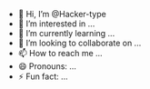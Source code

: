 - 👋 Hi, I’m @Hacker-type
- 👀 I’m interested in ...
- 🌱 I’m currently learning ...
- 💞️ I’m looking to collaborate on ...
- 📫 How to reach me ...
- 😄 Pronouns: ...
- ⚡ Fun fact: ...

<!---
Hacker-type/Hacker-type is a ✨ special ✨ repository because its `README.md` (this file) appears on your GitHub profile.
You can click the Preview link to take a look at your changes.
--->

